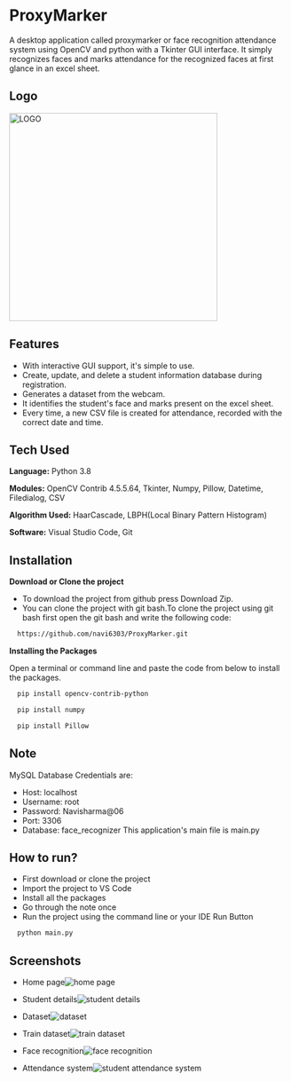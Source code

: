 
# ProxyMarker

A desktop application called proxymarker or face 
recognition attendance system using OpenCV and python 
with a Tkinter GUI interface. It simply recognizes faces 
and marks attendance for the recognized faces at first 
glance in an excel sheet.

## Logo
<img width="375" alt="LOGO" src="https://user-images.githubusercontent.com/94692993/170838020-aab15b06-574c-47f1-9a90-90605f5f0f01.png">

## Features

- With interactive GUI support, it's simple to use.
- Create, update, and delete a student information database during registration.
- Generates a dataset from the webcam.
- It identifies the student's face and marks present on the excel sheet.
- Every time, a new CSV file is created for attendance, recorded with the correct date and time.


## Tech Used

**Language:** Python 3.8

**Modules:** OpenCV Contrib 4.5.5.64, Tkinter, Numpy, Pillow, Datetime, Filedialog, CSV

**Algorithm Used:** HaarCascade, LBPH(Local Binary Pattern Histogram)

**Software:** Visual Studio Code, Git 


## Installation

**Download or Clone the project**
- To download the project from github press Download Zip.
- You can clone the project with git bash.To clone the project using git bash first open the git bash and write the following code:

```bash
  https://github.com/navi6303/ProxyMarker.git
```
**Installing the Packages**

Open a terminal or command line and paste the code from below to install the packages.
```bash
  pip install opencv-contrib-python
```
```bash
  pip install numpy
```
```bash
  pip install Pillow
```
    
## Note
MySQL Database Credentials are:
- Host: localhost
- Username: root 
- Password: Navisharma@06
- Port: 3306
- Database: face_recognizer
This application's main file is main.py
## How to run?
- First download or clone the project
- Import the project to VS Code
- Install all the packages
- Go through the note once
- Run the project using the command line or your IDE Run Button
```bash
  python main.py
```
## Screenshots
- Home page![home page](https://user-images.githubusercontent.com/94692993/170837655-67ca838c-5ebc-43a1-9430-e5bf00b29032.png)

- Student details![student details](https://user-images.githubusercontent.com/94692993/170837714-28c7f91d-7dfd-4649-a4c8-298494093797.png)

- Dataset![dataset](https://user-images.githubusercontent.com/94692993/170837966-53945a5d-aef1-47f2-a822-0bbc2c555ff4.png)

- Train dataset![train dataset](https://user-images.githubusercontent.com/94692993/170838137-8157f1e3-09dc-41bb-9b0e-409ff68ae8d5.png)

- Face recognition![face recognition](https://user-images.githubusercontent.com/94692993/170837918-656ab527-b8a3-4f35-8a92-836a6c98779a.png)

- Attendance system![student attendance system](https://user-images.githubusercontent.com/94692993/170850886-82e28c07-7369-49ad-bfb1-d91eb0366b0a.png)



